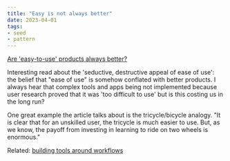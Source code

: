 ```yaml
---
title: "Easy is not always better"
date: 2023-04-01
tags:
- seed
- pattern
---
```


[Are 'easy-to-use' products always better?](https://www.dougengelbart.org/content/view/348/000/)

Interesting read about the 'seductive, destructive appeal of ease of use': the belief that "ease of use" is somehow conflated with better products. I always hear that complex tools and apps being not implemented because user research proved that it was 'too difficult to use' but is this costing us in the long run?

One great example the article talks about is the tricycle/bicycle analogy. "It is clear that for an unskilled user, the tricycle is much easier to use. But, as we know, the payoff from investing in learning to ride on two wheels is enormous."

Related: [building tools around workflows](thoughts/workflows.md)
